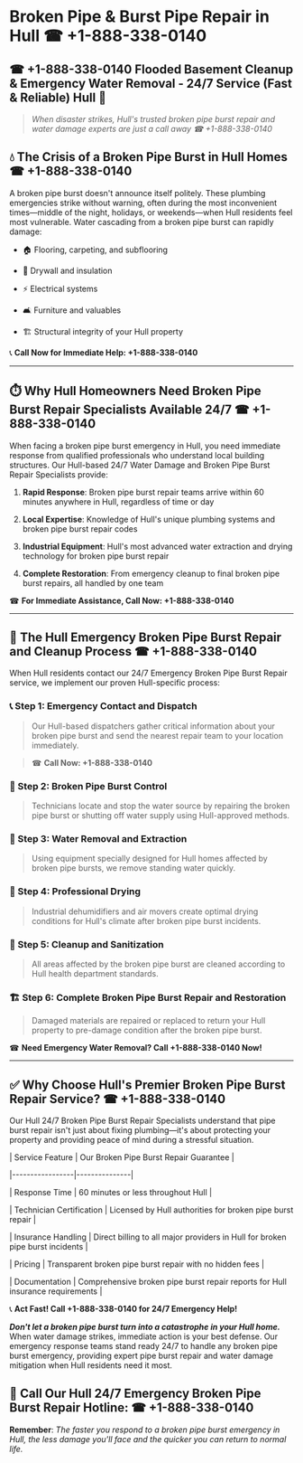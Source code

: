 # Broken Pipe & Burst Pipe Repair in Hull ☎ +1-888-338-0140  
## ☎ +1-888-338-0140 Flooded Basement Cleanup & Emergency Water Removal - 24/7 Service (Fast & Reliable) Hull 🚨  

> *When disaster strikes, Hull's trusted broken pipe burst repair and water damage experts are just a call away ☎ +1-888-338-0140*  

## 💧 The Crisis of a Broken Pipe Burst in Hull Homes ☎ +1-888-338-0140  

A broken pipe burst doesn't announce itself politely. These plumbing emergencies strike without warning, often during the most inconvenient times—middle of the night, holidays, or weekends—when Hull residents feel most vulnerable. Water cascading from a broken pipe burst can rapidly damage:  

* 🏠 Flooring, carpeting, and subflooring  
* 🧱 Drywall and insulation  
* ⚡ Electrical systems  
* 🛋️ Furniture and valuables  
* 🏗️ Structural integrity of your Hull property  

📞 **Call Now for Immediate Help: +1-888-338-0140**  

---  

## ⏱️ Why Hull Homeowners Need Broken Pipe Burst Repair Specialists Available 24/7 ☎ +1-888-338-0140  

When facing a broken pipe burst emergency in Hull, you need immediate response from qualified professionals who understand local building structures. Our Hull-based 24/7 Water Damage and Broken Pipe Burst Repair Specialists provide:  

1. **Rapid Response**: Broken pipe burst repair teams arrive within 60 minutes anywhere in Hull, regardless of time or day  
2. **Local Expertise**: Knowledge of Hull's unique plumbing systems and broken pipe burst repair codes  
3. **Industrial Equipment**: Hull's most advanced water extraction and drying technology for broken pipe burst repair  
4. **Complete Restoration**: From emergency cleanup to final broken pipe burst repairs, all handled by one team  

☎ **For Immediate Assistance, Call Now: +1-888-338-0140**  

---  

## 🔧 The Hull Emergency Broken Pipe Burst Repair and Cleanup Process ☎ +1-888-338-0140  

When Hull residents contact our 24/7 Emergency Broken Pipe Burst Repair service, we implement our proven Hull-specific process:  

### 📞 Step 1: Emergency Contact and Dispatch  
> Our Hull-based dispatchers gather critical information about your broken pipe burst and send the nearest repair team to your location immediately.  
> ☎ **Call Now: +1-888-338-0140**  

### 🚿 Step 2: Broken Pipe Burst Control  
> Technicians locate and stop the water source by repairing the broken pipe burst or shutting off water supply using Hull-approved methods.  

### 🌊 Step 3: Water Removal and Extraction  
> Using equipment specially designed for Hull homes affected by broken pipe bursts, we remove standing water quickly.  

### 💨 Step 4: Professional Drying  
> Industrial dehumidifiers and air movers create optimal drying conditions for Hull's climate after broken pipe burst incidents.  

### 🧼 Step 5: Cleanup and Sanitization  
> All areas affected by the broken pipe burst are cleaned according to Hull health department standards.  

### 🏗️ Step 6: Complete Broken Pipe Burst Repair and Restoration  
> Damaged materials are repaired or replaced to return your Hull property to pre-damage condition after the broken pipe burst.  

☎ **Need Emergency Water Removal? Call +1-888-338-0140 Now!**  

---  

## ✅ Why Choose Hull's Premier Broken Pipe Burst Repair Service? ☎ +1-888-338-0140  

Our Hull 24/7 Broken Pipe Burst Repair Specialists understand that pipe burst repair isn't just about fixing plumbing—it's about protecting your property and providing peace of mind during a stressful situation.  

| Service Feature | Our Broken Pipe Burst Repair Guarantee |  
|-----------------|---------------|  
| Response Time | 60 minutes or less throughout Hull |  
| Technician Certification | Licensed by Hull authorities for broken pipe burst repair |  
| Insurance Handling | Direct billing to all major providers in Hull for broken pipe burst incidents |  
| Pricing | Transparent broken pipe burst repair with no hidden fees |  
| Documentation | Comprehensive broken pipe burst repair reports for Hull insurance requirements |  

📞 **Act Fast! Call +1-888-338-0140 for 24/7 Emergency Help!**  

***Don't let a broken pipe burst turn into a catastrophe in your Hull home.*** When water damage strikes, immediate action is your best defense. Our emergency response teams stand ready 24/7 to handle any broken pipe burst emergency, providing expert pipe burst repair and water damage mitigation when Hull residents need it most.  

## 📱 Call Our Hull 24/7 Emergency Broken Pipe Burst Repair Hotline: ☎ +1-888-338-0140  

**Remember**: *The faster you respond to a broken pipe burst emergency in Hull, the less damage you'll face and the quicker you can return to normal life.*